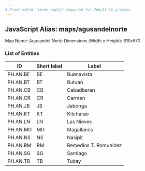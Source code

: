 ```yaml
---
# Front matter (even empty) required for Jekyll to process
---
```


## JavaScript Alias: maps/agusandelnorte

Map Name: Agusandel Norte
Dimensions (Width x Height): 610x570

### List of Entities

| ID       | Short label | Label                 |
| -------- | ----------- | --------------------- |
| PH.AN.BE | BE          | Buenavista            |
| PH.AN.BT | BT          | Butuan                |
| PH.AN.CB | CB          | Cabadbaran            |
| PH.AN.CR | CR          | Carmen                |
| PH.AN.JB | JB          | Jabonga               |
| PH.AN.KT | KT          | Kitcharao             |
| PH.AN.LN | LN          | Las Nieves            |
| PH.AN.MG | MG          | Magallanes            |
| PH.AN.NS | NS          | Nasipit               |
| PH.AN.RM | RM          | Remedios T. Romualdez |
| PH.AN.SG | SG          | Santiago              |
| PH.AN.TB | TB          | Tubay                 |
